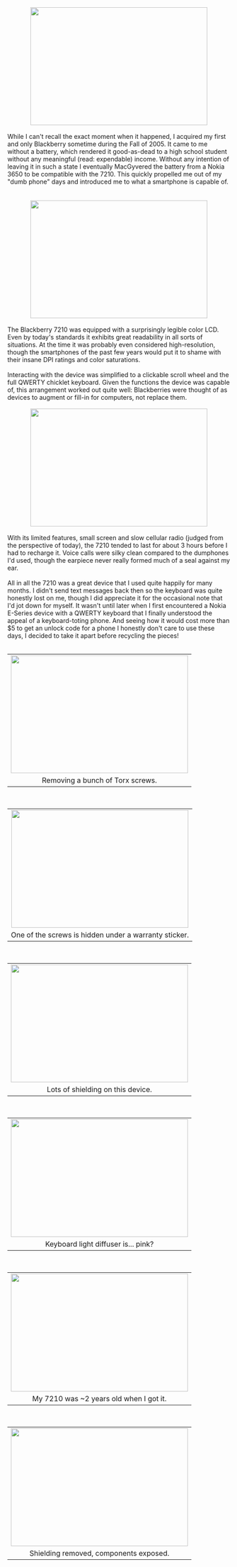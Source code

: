 

<div class="separator" style="clear: both; text-align: center;"><a href="https://3.bp.blogspot.com/-mQYzlnHzj1M/WKFG7ABZC5I/AAAAAAAAKpE/ouPr80s3cJYgEkCgo-AIYv7LXDg4c6pUgCLcB/s1600/DSC00253.JPG" imageanchor="1" style="margin-left: 1em; margin-right: 1em;"><img border="0" height="266" src="https://3.bp.blogspot.com/-mQYzlnHzj1M/WKFG7ABZC5I/AAAAAAAAKpE/ouPr80s3cJYgEkCgo-AIYv7LXDg4c6pUgCLcB/s400/DSC00253.JPG" width="400" /></a></div><br />While I can't recall the exact moment when it happened, I acquired my first and only Blackberry sometime during the Fall of 2005. It came to me without a battery, which rendered it good-as-dead to a high school student without any meaningful (read: expendable) income. Without any intention of leaving it in such a state I eventually MacGyvered the battery from a Nokia 3650 to be compatible with the 7210. This quickly propelled me out of my "dumb phone" days and introduced me to what a smartphone is capable of.<br /><a name='more'></a><br /><br /><div class="separator" style="clear: both; text-align: center;"><a href="https://3.bp.blogspot.com/-aa6iP1PthbM/WKFJB6F5-RI/AAAAAAAAKpQ/ulmDU_8kuaIRIGVG9jSwcVxhYtqD1_-lACLcB/s1600/DSC00252.JPG" imageanchor="1" style="margin-left: 1em; margin-right: 1em;"><img border="0" height="266" src="https://3.bp.blogspot.com/-aa6iP1PthbM/WKFJB6F5-RI/AAAAAAAAKpQ/ulmDU_8kuaIRIGVG9jSwcVxhYtqD1_-lACLcB/s400/DSC00252.JPG" width="400" /></a></div><br />The Blackberry 7210 was equipped with a surprisingly legible color LCD. Even by today's standards it exhibits great readability in all sorts of situations. At the time it was probably even considered high-resolution, though the smartphones of the past few years would put it to shame with their insane DPI ratings and color saturations.<br /><br />Interacting with the device was simplified to a clickable scroll wheel and the full QWERTY chicklet keyboard. Given the functions the device was capable of, this arrangement worked out quite well: Blackberries were thought of as devices to augment or fill-in for computers, not replace them.<br /><br /><div class="separator" style="clear: both; text-align: center;"><a href="https://1.bp.blogspot.com/-2HOUvWAgYpM/WKFM9MNShlI/AAAAAAAAKpc/WVdVR3zZd3YLbNQCNKU8O-KTcqZ92d_SQCLcB/s1600/DSC00254.JPG" imageanchor="1" style="margin-left: 1em; margin-right: 1em;"><img border="0" height="266" src="https://1.bp.blogspot.com/-2HOUvWAgYpM/WKFM9MNShlI/AAAAAAAAKpc/WVdVR3zZd3YLbNQCNKU8O-KTcqZ92d_SQCLcB/s400/DSC00254.JPG" width="400" /></a></div><br />With its limited features, small screen and slow cellular radio (judged from the perspective of today), the 7210 tended to last for about 3 hours before I had to recharge it. Voice calls were silky clean compared to the dumphones I'd used, though the earpiece never really formed much of a seal against my ear.<br /><br />All in all the 7210 was a great device that I used quite happily for many months. I didn't send text messages back then so the keyboard was quite honestly lost on me, though I did appreciate it for the occasional note that I'd jot down for myself. It wasn't until later when I first encountered a Nokia E-Series device with a QWERTY keyboard that I finally understood the appeal of a keyboard-toting phone. And seeing how it would cost more than $5 to get an unlock code for a phone I honestly don't care to use these days, I decided to take it apart before recycling the pieces!<br /><br /><table align="center" cellpadding="0" cellspacing="0" class="tr-caption-container" style="margin-left: auto; margin-right: auto; text-align: center;"><tbody><tr><td style="text-align: center;"><a href="https://1.bp.blogspot.com/-WXR8yKqjh2g/WKFM9WyeXDI/AAAAAAAAKpk/UAOCXPbL-WovRRfM2ODwvZKoDuymawszwCLcB/s1600/DSC00262.JPG" imageanchor="1" style="margin-left: auto; margin-right: auto;"><img border="0" height="266" src="https://1.bp.blogspot.com/-WXR8yKqjh2g/WKFM9WyeXDI/AAAAAAAAKpk/UAOCXPbL-WovRRfM2ODwvZKoDuymawszwCLcB/s400/DSC00262.JPG" width="400" /></a></td></tr><tr><td class="tr-caption" style="text-align: center;">Removing a bunch of Torx screws.</td></tr></tbody></table><br /><table align="center" cellpadding="0" cellspacing="0" class="tr-caption-container" style="margin-left: auto; margin-right: auto; text-align: center;"><tbody><tr><td style="text-align: center;"><a href="https://3.bp.blogspot.com/-qpykhZyCVkU/WKFM9S33_0I/AAAAAAAAKpg/agXIuyCjj8oML-UL3TUx0_83AVpzXvDKwCLcB/s1600/DSC00263.JPG" imageanchor="1" style="margin-left: auto; margin-right: auto;"><img border="0" height="266" src="https://3.bp.blogspot.com/-qpykhZyCVkU/WKFM9S33_0I/AAAAAAAAKpg/agXIuyCjj8oML-UL3TUx0_83AVpzXvDKwCLcB/s400/DSC00263.JPG" width="400" /></a></td></tr><tr><td class="tr-caption" style="text-align: center;">One of the screws is hidden under a warranty sticker.</td></tr></tbody></table><br /><table align="center" cellpadding="0" cellspacing="0" class="tr-caption-container" style="margin-left: auto; margin-right: auto; text-align: center;"><tbody><tr><td style="text-align: center;"><a href="https://3.bp.blogspot.com/-BJNhZEP-WrA/WKFNDET4jqI/AAAAAAAAKps/9xm3u7lsWzgV9Qu99HPQeMsraWbTxE9kwCLcB/s1600/DSC00264.JPG" imageanchor="1" style="margin-left: auto; margin-right: auto;"><img border="0" height="266" src="https://3.bp.blogspot.com/-BJNhZEP-WrA/WKFNDET4jqI/AAAAAAAAKps/9xm3u7lsWzgV9Qu99HPQeMsraWbTxE9kwCLcB/s400/DSC00264.JPG" width="400" /></a></td></tr><tr><td class="tr-caption" style="text-align: center;">Lots of shielding on this device.</td></tr></tbody></table><br /><table align="center" cellpadding="0" cellspacing="0" class="tr-caption-container" style="margin-left: auto; margin-right: auto; text-align: center;"><tbody><tr><td style="text-align: center;"><a href="https://2.bp.blogspot.com/-ILAudOt0t5c/WKFNC0R0DrI/AAAAAAAAKpo/sTeGAYh1xWYWiLStSbLSx1oNXlDijsO_QCLcB/s1600/DSC00265.JPG" imageanchor="1" style="margin-left: auto; margin-right: auto;"><img border="0" height="266" src="https://2.bp.blogspot.com/-ILAudOt0t5c/WKFNC0R0DrI/AAAAAAAAKpo/sTeGAYh1xWYWiLStSbLSx1oNXlDijsO_QCLcB/s400/DSC00265.JPG" width="400" /></a></td></tr><tr><td class="tr-caption" style="text-align: center;">Keyboard light diffuser is... pink?</td></tr></tbody></table><br /><table align="center" cellpadding="0" cellspacing="0" class="tr-caption-container" style="margin-left: auto; margin-right: auto; text-align: center;"><tbody><tr><td style="text-align: center;"><a href="https://3.bp.blogspot.com/-2JzaKonT3s0/WKFNDgIk_7I/AAAAAAAAKpw/FkE0fX4YTNYaoL77OclR_U8xFh5Ut5LpwCLcB/s1600/DSC00267.JPG" imageanchor="1" style="margin-left: auto; margin-right: auto;"><img border="0" height="266" src="https://3.bp.blogspot.com/-2JzaKonT3s0/WKFNDgIk_7I/AAAAAAAAKpw/FkE0fX4YTNYaoL77OclR_U8xFh5Ut5LpwCLcB/s400/DSC00267.JPG" width="400" /></a></td></tr><tr><td class="tr-caption" style="text-align: center;">My 7210 was ~2 years old when I got it.</td></tr></tbody></table><br /><table align="center" cellpadding="0" cellspacing="0" class="tr-caption-container" style="margin-left: auto; margin-right: auto; text-align: center;"><tbody><tr><td style="text-align: center;"><a href="https://2.bp.blogspot.com/-JjF9WL5TY0Y/WKFNFv3aFsI/AAAAAAAAKp0/_hRgTYFBhCQu0a8_6k6CZ5mgzbNcKkacQCLcB/s1600/DSC00268.JPG" imageanchor="1" style="margin-left: auto; margin-right: auto;"><img border="0" height="266" src="https://2.bp.blogspot.com/-JjF9WL5TY0Y/WKFNFv3aFsI/AAAAAAAAKp0/_hRgTYFBhCQu0a8_6k6CZ5mgzbNcKkacQCLcB/s400/DSC00268.JPG" width="400" /></a></td></tr><tr><td class="tr-caption" style="text-align: center;">Shielding removed, components exposed.</td></tr></tbody></table><br />